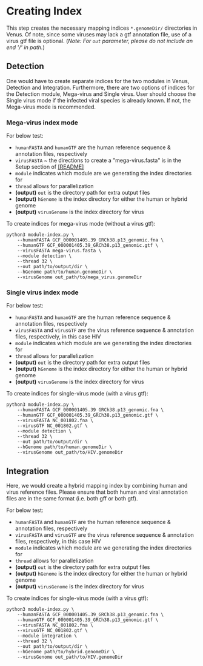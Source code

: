 # Creating Index
This step creates the necessary mapping indices `*.genomeDir/` directories in Venus. Of note, since some viruses may lack a gtf annotation file, use of a virus gtf file is optional. (*Note: For `out` parameter, please do not include an end '/' in path.*) 

## Detection
One would have to create separate indices for the two modules in Venus, Detection and Integration. Furthermore, there are two options of indices for the Detection module, Mega-virus and Single virus. User should choose the Single virus mode if the infected viral species is already known. If not, the Mega-virus mode is recommended.

### Mega-virus index mode
For below test:
- `humanFASTA` and `humanGTF` are the human reference sequence & annotation files, respectively
-  `virusFASTA` ~ the directions to create a "mega-virus.fasta" is in the Setup section of [[README]](../../README.md)
- `module` indicates which module are we generating the index directories for
- `thread` allows for parallelization
- **(output)** `out` is the directory path for extra output files
- **(output)** `hGenome` is the index directory for either the human or hybrid genome
- **(output)** `virusGenome` is the index directory for virus

To create indices for mega-virus mode (without a virus gtf):
```   
python3 module-index.py \
    --humanFASTA GCF_000001405.39_GRCh38.p13_genomic.fna \
    --humanGTF GCF_000001405.39_GRCh38.p13_genomic.gtf \
    --virusFASTA mega-virus.fasta \
    --module detection \
    --thread 32 \
    --out path/to/output/dir \
    --hGenome path/to/human.genomeDir \
    --virusGenome out_path/to/mega_virus.genomeDir
```

### Single virus index mode
For below test:
- `humanFASTA` and `humanGTF` are the human reference sequence & annotation files, respectively
- `virusFASTA` and `virusGTF` are the virus reference sequence & annotation files, respectively, in this case HIV
- `module` indicates which module are we generating the index directories for
- `thread` allows for parallelization
- **(output)** `out` is the directory path for extra output files
- **(output)** `hGenome` is the index directory for either the human or hybrid genome
- **(output)** `virusGenome` is the index directory for virus

To create indices for single-virus mode (with a virus gtf):
```   
python3 module-index.py \
    --humanFASTA GCF_000001405.39_GRCh38.p13_genomic.fna \
    --humanGTF GCF_000001405.39_GRCh38.p13_genomic.gtf \
    --virusFASTA NC_001802.fna \
    --virusGTF NC_001802.gtf \
    --module detection \
    --thread 32 \
    --out path/to/output/dir \
    --hGenome path/to/human.genomeDir \
    --virusGenome out_path/to/HIV.genomeDir
```


## Integration
Here, we would create a hybrid mapping index by combining human and virus reference files. Please ensure that both human and viral annotation files are in the same format (i.e. both gff or both gtf).

For below test:
- `humanFASTA` and `humanGTF` are the human reference sequence & annotation files, respectively
- `virusFASTA` and `virusGTF` are the virus reference sequence & annotation files, respectively, in this case HIV
- `module` indicates which module are we generating the index directories for
- `thread` allows for parallelization
- **(output)** `out` is the directory path for extra output files
- **(output)** `hGenome` is the index directory for either the human or hybrid genome
- **(output)** `virusGenome` is the index directory for virus

To create indices for single-virus mode (with a virus gtf):
```   
python3 module-index.py \
    --humanFASTA GCF_000001405.39_GRCh38.p13_genomic.fna \
    --humanGTF GCF_000001405.39_GRCh38.p13_genomic.gtf \
    --virusFASTA NC_001802.fna \
    --virusGTF NC_001802.gtf \
    --module integration \
    --thread 32 \
    --out path/to/output/dir \
    --hGenome path/to/hybrid.genomeDir \
    --virusGenome out_path/to/HIV.genomeDir
```
